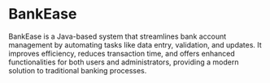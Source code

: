 # BankEase
BankEase is a Java-based system that streamlines bank account management by automating tasks like data entry, validation, and updates. It improves efficiency, reduces transaction time, and offers enhanced functionalities for both users and administrators, providing a modern solution to traditional banking processes.
